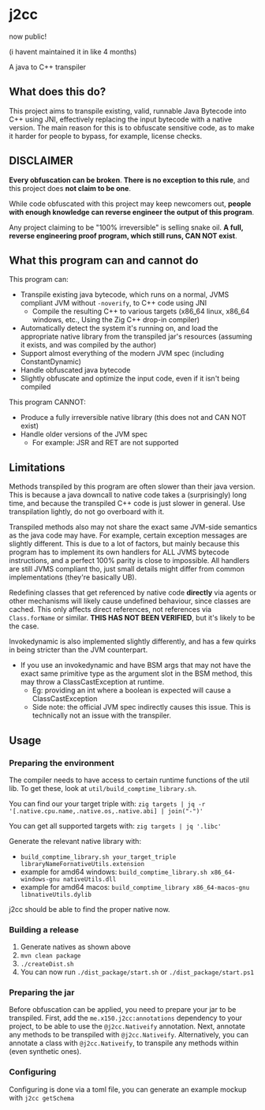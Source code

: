 # j2cc

now public!

(i havent maintained it in like 4 months)

A java to C++ transpiler

## What does this do?

This project aims to transpile existing, valid, runnable Java Bytecode into C++ using JNI, effectively replacing the
input bytecode with a native version. The main reason for this is to obfuscate sensitive code, as to make it harder for
people to bypass, for example, license checks.

## DISCLAIMER

**Every obfuscation can be broken**. **There is no exception to this rule**, and this project does
**not claim to be one**.

While code obfuscated with this project may keep newcomers out, **people with enough knowledge can reverse engineer the
output of this program**.

Any project claiming to be "100% irreversible" is selling snake oil. **A full, reverse engineering proof program, which
still runs, CAN NOT exist**.

## What this program can and cannot do

This program can:

- Transpile existing java bytecode, which runs on a normal, JVMS compliant JVM without `-noverify`, to C++ code using JNI
	- Compile the resulting C++ to various targets (x86_64 linux, x86_64 windows, etc., Using the Zig C++ drop-in compiler)
- Automatically detect the system it's running on, and load the appropriate native library from the transpiled jar's
  resources (assuming it exists, and was compiled by the author)
- Support almost everything of the modern JVM spec (including ConstantDynamic)
- Handle obfuscated java bytecode
- Slightly obfuscate and optimize the input code, even if it isn't being compiled

This program CANNOT:

- Produce a fully irreversible native library (this does not and CAN NOT exist)
- Handle older versions of the JVM spec
	- For example: JSR and RET are not supported

## Limitations

Methods transpiled by this program are often slower than their java version. This is because a java downcall to native
code takes a (surprisingly) long time, and because the transpiled C++ code is just slower in general. Use transpilation
lightly, do not go overboard with it.

Transpiled methods also may not share the exact same JVM-side semantics as the java code may have. For example, certain
exception messages are slightly different. This is due to a lot of factors, but mainly because this program has to implement
its own handlers for ALL JVMS bytecode instructions, and a perfect 100% parity is close to impossible.
All handlers are still JVMS compliant tho, just small details might differ from common implementations (they're basically UB).

Redefining classes that get referenced by native code **directly** via agents or other mechanisms will likely cause
undefined behaviour, since classes are cached. This only affects direct references, not references via `Class.forName`
or similar. **THIS HAS NOT BEEN VERIFIED**, but it's likely to be the case.

Invokedynamic is also implemented slightly differently, and has a few quirks in being stricter than the JVM counterpart.

- If you use an invokedynamic and have BSM args that may not have the exact same primitive type as the argument slot in
  the BSM method, this may throw a ClassCastException at runtime.
	- Eg: providing an int where a boolean is expected will cause a ClassCastException
	- Side note: the official JVM spec indirectly causes this issue. This is technically not an issue with the
	  transpiler.

## Usage

### Preparing the environment
The compiler needs to have access to certain runtime functions of the util lib. To get these, look at `util/build_comptime_library.sh`.

You can find our your target triple with: `zig targets | jq -r '[.native.cpu.name,.native.os,.native.abi] | join("-")'`

You can get all supported targets with: `zig targets | jq '.libc'`

Generate the relevant native library with:
- `build_comptime_library.sh your_target_triple libraryNameFornativeUtils.extension`
- example for amd64 windows: `build_comptime_library.sh x86_64-windows-gnu nativeUtils.dll`
- example for amd64 macos: `build_comptime_library x86_64-macos-gnu libnativeUtils.dylib`

j2cc should be able to find the proper native now.

### Building a release
1. Generate natives as shown above
2. `mvn clean package`
3. `./createDist.sh`
4. You can now run `./dist_package/start.sh` or `./dist_package/start.ps1`

### Preparing the jar

Before obfuscation can be applied, you need to prepare your jar to be transpiled. First, add
the `me.x150.j2cc:annotations` dependency to your project, to be able to use the `@j2cc.Nativeify` annotation.
Next, annotate any methods to be transpiled with `@j2cc.Nativeify`. Alternatively, you can annotate a class
with `@j2cc.Nativeify`, to transpile any methods within (even synthetic ones).

### Configuring

Configuring is done via a toml file, you can generate an example mockup with `j2cc getSchema`